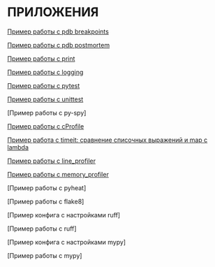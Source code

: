 # ПРИЛОЖЕНИЯ

[Пример работы с pdb breakpoints](../examples/pdb/breakpoints.py)

[Пример работы с pdb postmortem](../examples/pdb/pm.py)

[Пример работы с print](../examples/print/full.py)

[Пример работы с logging](../examples/logging/full.py)

[Пример работы с pytest](../examples/pytest/full.py)

[Пример работы с unittest](../examples/unittest/full.py)

[Пример работы с py-spy]

[Пример работы с cProfile](../examples/cprofile/full.py)

[Пример работа с timeit: сравнение списочных выражений и map с lambda](../examples/timeit/list_comp.py)

[Пример работы с line_profiler](../examples/line_profiler/full.txt)

[Пример работы с memory_profiler](../examples/memory_profiler/full.txt)

[Пример работы с pyheat]

[Пример работы с flake8]

[Пример конфига с настройками ruff]

[Пример работы с ruff]

[Пример конфига с настройками mypy]

[Пример работы с mypy]

